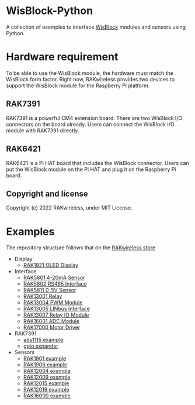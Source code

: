 # WisBlock-Python

A collection of examples to interface [WisBlock](https://github.com/RAKWireless/WisBlock) modules and sensors using Python.

# Hardware requirement

To be able to use the WisBlock module, the hardware must match the WisBlock form factor. Right now, RAKwireless provides two devices to support the WisBlock module for the Raspberry Pi platform. 

## RAK7391

RAK7391 is a powerful CM4 extension board. There are two WisBlock I/O connectors on the board already. Users can connect the WisBlock I/O module with RAK7391 directly. 

## RAK6421

RAK6421 is a Pi HAT board that includes the WisBlock connector. Users can put the WisBlock module on the Pi HAT and plug it on the Raspberry Pi board. 

## Copyright and license

Copyright (c) 2022 RAKwireless, under MIT License.

# Examples

The repository structure follows that on the [RAKwireless store](https://store.rakwireless.com/pages/wisblock)

* Display
    * [RAK1921 OLED Display](/display/rak1921)
* Interface
    * [RAK5801 4-20mA Sensor](/interface/rak5801)
    * [RAK5802 RS485 Interface](/interface/rak5802)
    * [RAK5811 0-5V Sensor](/interface/rak5811)
    * [RAK13001 Relay](/interface/rak13001)
    * [RAK13004 PWM Module](/interface/rak13004)
    * [RAK13005 LINbus Interface](/interface/rak13005)
    * [RAK13007 Relay IO Module](/interface/rak13007)   
    * [RAK16001 ADC Module](/interface/rak16001)
    * [RAK17000 Motor Driver](/interface/rak17000)
* RAK7391
    * [ads1115 example](/rak7391/ads1115)
    * [gpio expander](/rak7391/gpio_expander)
* Sensors
    * [RAK1901 example](/sensors/rak1901)
    * [RAK1906 example](/sensors/rak1906)
    * [RAK12004 example](/sensors/rak12004)
    * [RAK12009 example](/sensors/rak12009)
    * [RAK12015 example](/sensors/rak12015)
    * [RAK12019 example](/sensors/rak12019)
    * [RAK16000 example](/sensors/rak16000)



